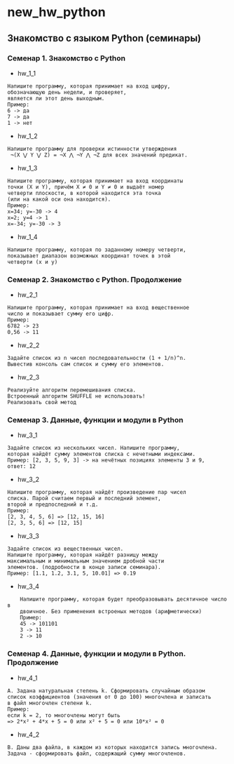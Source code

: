 # new_hw_python
## Знакомство с языком Python (семинары)
### Семенар 1. Знакомство с Python 
* hw_1_1
~~~
Напишите программу, которая принимает на вход цифру, 
обозначающую день недели, и проверяет, 
является ли этот день выходным.
Пример:
6 -> да
7 -> да
1 -> нет
~~~
* hw_1_2
~~~
Напишите программу для проверки истинности утверждения
 ¬(X ⋁ Y ⋁ Z) = ¬X ⋀ ¬Y ⋀ ¬Z для всех значений предикат.
~~~
* hw_1_3
~~~
Напишите программу, которая принимает на вход координаты 
точки (X и Y), причём X ≠ 0 и Y ≠ 0 и выдаёт номер 
четверти плоскости, в которой находится эта точка 
(или на какой оси она находится).
Пример:
x=34; y=-30 -> 4
x=2; y=4 -> 1
x=-34; y=-30 -> 3
~~~
* hw_1_4
~~~
Напишите программу, которая по заданному номеру четверти, 
показывает диапазон возможных координат точек в этой 
четверти (x и y)
~~~
### Семенар 2. Знакомство с Python. Продолжение
* hw_2_1
~~~
Напишите программу, которая принимает на вход вещественное 
число и показывает сумму его цифр.
Пример:
6782 -> 23
0,56 -> 11
~~~
* hw_2_2
~~~
Задайте список из n чисел последовательности (1 + 1/n)^n. 
Вывестив консоль сам список и сумму его элементов.
~~~
* hw_2_3
~~~
Реализуйте алгоритм перемешивания списка. 
Встроенный алгоритм SHUFFLE не использовать! 
Реализовать свой метод
~~~
### Семенар 3. Данные, функции и модули в Python
* hw_3_1
~~~
Задайте список из нескольких чисел. Напишите программу,
которая найдёт сумму элементов списка с нечетными индексами.
Пример: [2, 3, 5, 9, 3] -> на нечётных позициях элементы 3 и 9, 
ответ: 12
~~~
* hw_3_2
~~~
Напишите программу, которая найдёт произведение пар чисел 
списка. Парой считаем первый и последний элемент, 
второй и предпоследний и т.д.
Пример:
[2, 3, 4, 5, 6] => [12, 15, 16]
[2, 3, 5, 6] => [12, 15]
~~~
* hw_3_3
~~~
Задайте список из вещественных чисел. 
Напишите программу, которая найдёт разницу между 
максимальным и минимальным значением дробной части 
элементов. (подробности в конце записи семинара).
Пример: [1.1, 1.2, 3.1, 5, 10.01] => 0.19
~~~
* hw_3_4
~~~
    Напишите программу, которая будет преобразовывать десятичное число в
    двоичное. Без применения встроеных методов (арифметически)
    Пример:
    45 -> 101101
    3 -> 11
    2 -> 10
~~~
### Семенар 4. Данные, функции и модули в Python. Продолжение
* hw_4_1
~~~
A. Задана натуральная степень k. Сформировать случайным образом 
список коэффициентов (значения от 0 до 100) многочлена и записать 
в файл многочлен степени k.
Пример:
если k = 2, то многочлены могут быть 
=> 2*x² + 4*x + 5 = 0 или x² + 5 = 0 или 10*x² = 0
~~~
* hw_4_2
~~~
B. Даны два файла, в каждом из которых находится запись многочлена. 
Задача - сформировать файл, содержащий сумму многочленов.
~~~

